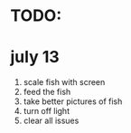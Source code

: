 # TODO:
# july 13
1. scale fish with screen
2. feed the fish
3. take better pictures of fish
4. turn off light
5. clear all issues